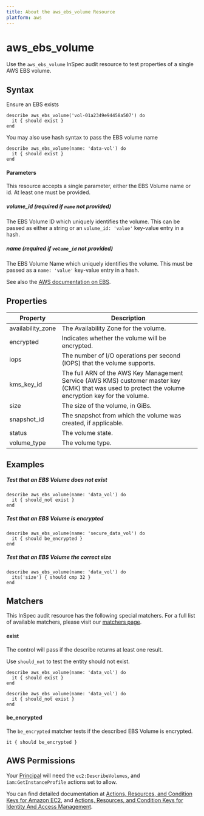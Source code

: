 ```yaml
---
title: About the aws_ebs_volume Resource
platform: aws
---
```


# aws\_ebs\_volume

Use the `aws_ebs_volume` InSpec audit resource to test properties of a single AWS EBS volume.

## Syntax

Ensure an EBS exists

    describe aws_ebs_volume('vol-01a2349e94458a507') do
      it { should exist }
    end
You may also use hash syntax to pass the EBS volume name

    describe aws_ebs_volume(name: 'data-vol') do
      it { should exist }
    end
    
#### Parameters
This resource accepts a single parameter, either the EBS Volume name or id. At least one must be provided.

##### volume\_id _(required if `name` not provided)_

The EBS Volume ID which uniquely identifies the volume.
This can be passed as either a string or an `volume_id: 'value'` key-value entry in a hash.

##### name _(required if `volume_id` not provided)_

The EBS Volume Name which uniquely identifies the volume.
This must be passed as a `name: 'value'` key-value entry in a hash.


See also the [AWS documentation on EBS](https://docs.aws.amazon.com/AWSEC2/latest/UserGuide/AmazonEBS.html).

## Properties

|Property            | Description|
| ---                | --- |
|availability\_zone  | The Availability Zone for the volume. |
|encrypted           | Indicates whether the volume will be encrypted. |
|iops                | The number of I/O operations per second (IOPS) that the volume supports. |
|kms\_key\_id        | The full ARN of the AWS Key Management Service (AWS KMS) customer master key (CMK) that was used to protect the volume encryption key for the volume.  |
|size                | The size of the volume, in GiBs. |
|snapshot\_id        | The snapshot from which the volume was created, if applicable. |
|status              | The volume state. |
|volume\_type        | The volume type. |

## Examples


##### Test that an EBS Volume does not exist
    describe aws_ebs_volume(name: 'data_vol') do
      it { should_not exist }
    end

##### Test that an EBS Volume is encrypted
    describe aws_ebs_volume(name: 'secure_data_vol') do
      it { should be_encrypted }
    end

##### Test that an EBS Volume the correct size
    describe aws_ebs_volume(name: 'data_vol') do
      its('size') { should cmp 32 }
    end

## Matchers

This InSpec audit resource has the following special matchers. For a full list of available matchers, please visit our [matchers page](https://www.inspec.io/docs/reference/matchers/).

#### exist

The control will pass if the describe returns at least one result.

Use `should_not` to test the entity should not exist.

    describe aws_ebs_volume(name: 'data_vol') do
      it { should exist }
    end

    describe aws_ebs_volume(name: 'data_vol') do
      it { should_not exist }
    end

#### be\_encrypted

The `be_encrypted` matcher tests if the described EBS Volume is encrypted.

    it { should be_encrypted }

## AWS Permissions

Your [Principal](https://docs.aws.amazon.com/IAM/latest/UserGuide/intro-structure.html#intro-structure-principal) will need the `ec2:DescribeVolumes`, and `iam:GetInstanceProfile` actions set to allow.

You can find detailed documentation at [Actions, Resources, and Condition Keys for Amazon EC2](https://docs.aws.amazon.com/IAM/latest/UserGuide/list_amazonec2.html), and [Actions, Resources, and Condition Keys for Identity And Access Management](https://docs.aws.amazon.com/IAM/latest/UserGuide/list_identityandaccessmanagement.html).
